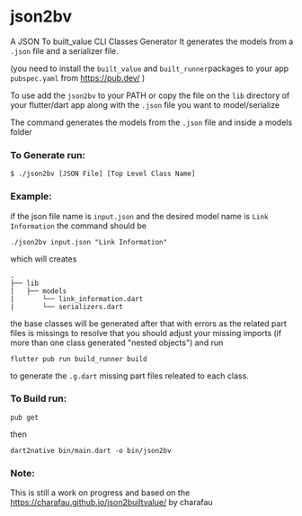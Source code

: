 # json2bv

A JSON To built_value CLI Classes Generator
It generates the models from a `.json` file and a serializer file.

(you need to install the `built_value` and `built_runner`packages to your app `pubspec.yaml` from https://pub.dev/ )

To use add the `json2bv` to your PATH or copy the file on the `lib` directory of your flutter/dart app along with the `.json` file you want to model/serialize

The command generates the models from the `.json` file and inside a models folder

### To Generate run:

```
$ ./json2bv [JSON File] [Top Level Class Name]
```

### Example:
if the json file name is `input.json` and the desired model name is `Link Information` the command should be

```
./json2bv input.json "Link Information"
```
which will creates
```
.
├── lib
|   ├── models
|       └── link_information.dart
|       └── serializers.dart
```
the base classes will be generated after that with errors as the related part files is missings to resolve that you should adjust your missing imports (if more than one class generated "nested objects") and run

```
flutter pub run build_runner build
```

to generate the `.g.dart` missing part files releated to each class.

### To Build run:

```
pub get
```

then

```
dart2native bin/main.dart -o bin/json2bv
```

### Note:
This is still a work on progress and based on the https://charafau.github.io/json2builtvalue/ by charafau
